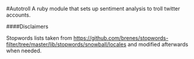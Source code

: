 #Autotroll
A ruby module that sets up sentiment analysis to troll twitter accounts.

####Disclaimers

Stopwords lists taken from https://github.com/brenes/stopwords-filter/tree/master/lib/stopwords/snowball/locales and modified afterwards when needed.

